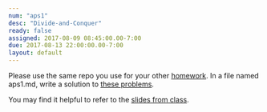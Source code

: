 ```yaml
---
num: "aps1"
desc: "Divide-and-Conquer"
ready: false
assigned: 2017-08-09 08:45:00.00-7:00
due: 2017-08-13 22:00:00.00-7:00
layout: default
---
```


Please use the same repo you use for your other [homework](/hwk/h01/). In a file named aps1.md, write a solution to [these problems](hwk/aps1/aps1problems.pdf).

You may find it helpful to refer to the [slides from class](hwk/aps1/apsNotesAug9.pptx).
